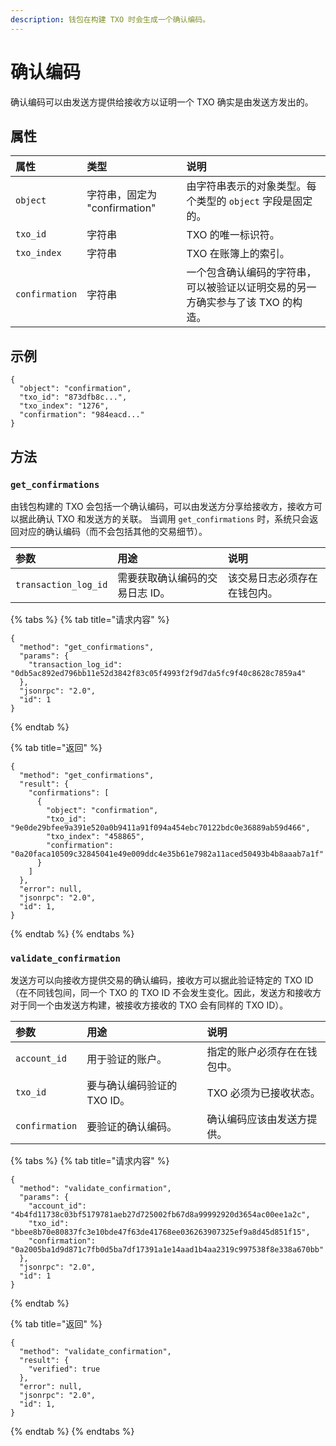 ```yaml
---
description: 钱包在构建 TXO 时会生成一个确认编码。
---
```


# 确认编码

确认编码可以由发送方提供给接收方以证明一个 TXO 确实是由发送方发出的。

## 属性

| 属性 | 类型 | 说明 |
| :--- | :--- | :--- |
| `object` | 字符串，固定为 "confirmation" | 由字符串表示的对象类型。每个类型的 `object` 字段是固定的。 |
| `txo_id` | 字符串 | TXO 的唯一标识符。 |
| `txo_index` | 字符串 | TXO 在账簿上的索引。 |
| `confirmation` | 字符串 | 一个包含确认编码的字符串，可以被验证以证明交易的另一方确实参与了该 TXO 的构造。 |

## 示例

```text
{
  "object": "confirmation",
  "txo_id": "873dfb8c...",
  "txo_index": "1276",
  "confirmation": "984eacd..."
}
```

## 方法

### `get_confirmations`

由钱包构建的 TXO 会包括一个确认编码，可以由发送方分享给接收方，接收方可以据此确认 TXO 和发送方的关联。
当调用 `get_confirmations` 时，系统只会返回对应的确认编码（而不会包括其他的交易细节）。

| 参数 | 用途 | 说明 |
| :--- | :--- | :--- |
| `transaction_log_id` | 需要获取确认编码的交易日志 ID。| 该交易日志必须存在在钱包内。|

{% tabs %}
{% tab title="请求内容" %}
```text
{
  "method": "get_confirmations",
  "params": {
    "transaction_log_id": "0db5ac892ed796bb11e52d3842f83c05f4993f2f9d7da5fc9f40c8628c7859a4"
  },
  "jsonrpc": "2.0",
  "id": 1
}
```
{% endtab %}

{% tab title="返回" %}
```text
{
  "method": "get_confirmations",
  "result": {
    "confirmations": [
      {
        "object": "confirmation",
        "txo_id": "9e0de29bfee9a391e520a0b9411a91f094a454ebc70122bdc0e36889ab59d466",
        "txo_index": "458865",
        "confirmation": "0a20faca10509c32845041e49e009ddc4e35b61e7982a11aced50493b4b8aaab7a1f"
      }
    ]
  },
  "error": null,
  "jsonrpc": "2.0",
  "id": 1,
}
```
{% endtab %}
{% endtabs %}

### `validate_confirmation`

发送方可以向接收方提供交易的确认编码，接收方可以据此验证特定的 TXO ID（在不同钱包间，同一个 TXO 的 TXO ID 不会发生变化。因此，发送方和接收方对于同一个由发送方构建，被接收方接收的 TXO 会有同样的 TXO ID）。

| 参数 | 用途 | 说明 |
| :--- | :--- | :--- |
| `account_id` | 用于验证的账户。 | 指定的账户必须存在在钱包中。 |
| `txo_id` | 要与确认编码验证的 TXO ID。 | TXO 必须为已接收状态。 |
| `confirmation` | 要验证的确认编码。 | 确认编码应该由发送方提供。 |


{% tabs %}
{% tab title="请求内容" %}
```text
{
  "method": "validate_confirmation",
  "params": {
    "account_id": "4b4fd11738c03bf5179781aeb27d725002fb67d8a99992920d3654ac00ee1a2c",
    "txo_id": "bbee8b70e80837fc3e10bde47f63de41768ee036263907325ef9a8d45d851f15",
    "confirmation": "0a2005ba1d9d871c7fb0d5ba7df17391a1e14aad1b4aa2319c997538f8e338a670bb"
  },
  "jsonrpc": "2.0",
  "id": 1
}
```
{% endtab %}

{% tab title="返回" %}
```text
{
  "method": "validate_confirmation",
  "result": {
    "verified": true
  },
  "error": null,
  "jsonrpc": "2.0",
  "id": 1,
}
```
{% endtab %}
{% endtabs %}

